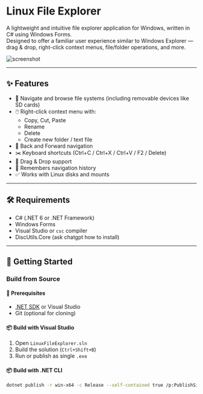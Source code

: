 # Linux File Explorer

A lightweight and intuitive file explorer application for Windows, written in C# using Windows Forms.  
Designed to offer a familiar user experience similar to Windows Explorer — drag & drop, right-click context menus, file/folder operations, and more.

![screenshot]([docs/screenshot.png](https://imgur.com/a/4ki6uYn)) <!-- (optional: add image of your app UI here) -->

---

## ✨ Features

- 📁 Navigate and browse file systems (including removable devices like SD cards)
- 🖱️ Right-click context menu with:
  - Copy, Cut, Paste
  - Rename
  - Delete
  - Create new folder / text file
- 📌 Back and Forward navigation
- ✂️ Keyboard shortcuts (Ctrl+C / Ctrl+X / Ctrl+V / F2 / Delete)
- 📂 Drag & Drop support
- 🧠 Remembers navigation history
- ✅ Works with Linux disks and mounts

---

## 🛠️ Requirements

- C# (.NET 6 or .NET Framework)
- Windows Forms
- Visual Studio or `csc` compiler
- DiscUtils.Core (ask chatgpt how to install)
---

## 🚀 Getting Started

### Build from Source

#### 🧱 Prerequisites

- [.NET SDK](https://dotnet.microsoft.com/en-us/download) or Visual Studio
- Git (optional for cloning)

#### 📦 Build with Visual Studio

1. Open `LinuxFileExplorer.sln`
2. Build the solution (`Ctrl+Shift+B`)
3. Run or publish as single `.exe`

#### 📦 Build with .NET CLI

```bash
dotnet publish -r win-x64 -c Release --self-contained true /p:PublishSingleFile=true /p:IncludeNativeLibrariesForSelfExtract=true /p:DebugType=None /p:DebugSymbols=false
